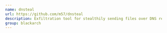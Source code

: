 ```yaml
---
name: dnsteal
url: https://github.com/m57/dnsteal
description: Exfiltration tool for stealthily sending files over DNS requests.. URL : https://github.com/m57/dnsteal Groups : blackarch blackarch-networking
group: blackarch
---
```

